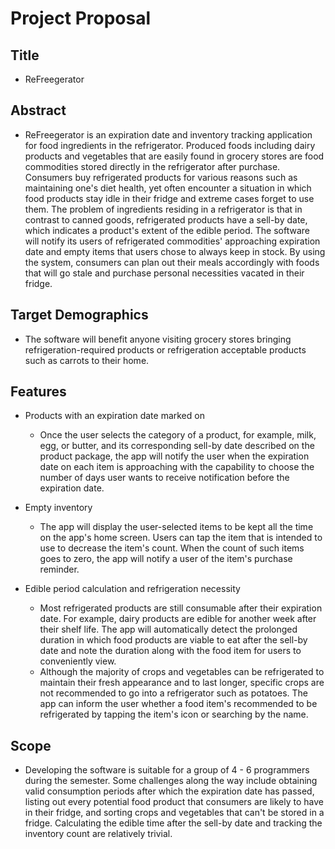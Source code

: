 # Project Proposal

## Title 
* ReFreegerator 

## Abstract 
*  ReFreegerator is an expiration date and inventory tracking application for food ingredients in the refrigerator. Produced foods including dairy products and vegetables that are easily found in grocery stores are food commodities stored directly in the refrigerator after purchase. Consumers buy refrigerated products for various reasons such as maintaining one's diet health, yet often encounter a situation in which food products stay idle in their fridge and extreme cases forget to use them. The problem of ingredients residing in a refrigerator is that in contrast to canned goods, refrigerated products have a sell-by date, which indicates a product's extent of the edible period. The software will notify its users of refrigerated commodities' approaching expiration date and empty items that users chose to always keep in stock. By using the system, consumers can plan out their meals accordingly with foods that will go stale and purchase personal necessities vacated in their fridge. 

## Target Demographics
* The software will benefit anyone visiting grocery stores bringing refrigeration-required products or refrigeration acceptable products such as carrots to their home. 

## Features 
* Products with an expiration date marked on
    - Once the user selects the category of a product, for example, milk, egg, or butter, and its corresponding sell-by date described on the product package, the app will notify the user when the expiration date on each item is approaching with the capability to choose the number of days user wants to receive notification before the expiration date. 

* Empty inventory 
    - The app will display the user-selected items to be kept all the time on the app's home screen. Users can tap the item that is intended to use to decrease the item's count. When the count of such items goes to zero, the app will notify a user of the item's purchase reminder. 

* Edible period calculation and refrigeration necessity
    - Most refrigerated products are still consumable after their expiration date. For example, dairy products are edible for another week after their shelf life. The app will automatically detect the prolonged duration in which food products are viable to eat after the sell-by date and note the duration along with the food item for users to conveniently view. 
    - Although the majority of crops and vegetables can be refrigerated to maintain their fresh appearance and to last longer, specific crops are not recommended to go into a refrigerator such as potatoes. The app can inform the user whether a food item's recommended to be refrigerated by tapping the item's icon or searching by the name. 

## Scope 
* Developing the software is suitable for a group of 4 - 6 programmers during the semester. Some challenges along the way include obtaining valid consumption periods after which the expiration date has passed, listing out every potential food product that consumers are likely to have in their fridge, and sorting crops and vegetables that can't be stored in a fridge. Calculating the edible time after the sell-by date and tracking the inventory count are relatively trivial. 




